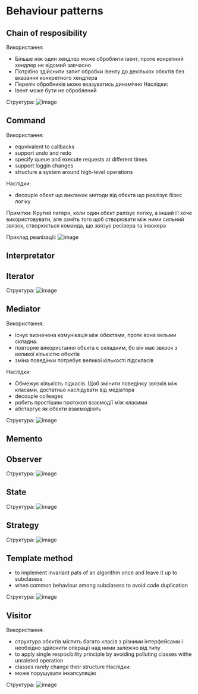 # Behaviour patterns

## Chain of resposibility
Використання:
- Більше ніж один хендлер може обробляти івент, проте конретний хендлер не відомий завчасно
- Потрібно здійснити запит обробки івенту до декількох обєктів без вказання конкретного хендлера
- Перелік обробників може вказуватись динамічно
Наcлідки:
- Івент може бути не оброблений

Структура:
![image](chain_of_responsibility.png)

## Command
Використання:
- equvivalent to callbacks
- support undo and redo
- specify queue and execute requests at different times
- support loggin changes
- structure a system around high-level operations

Наслідки:
- decouple обєкт що викликає методи від обєкта що реалізує бізес логіку

Примітки:
Крутий патерн, коли один обєкт ралізує логіку, а інший її хоче використовувати,
але заміть того щоб створювати між ними сильний звязок, створюється команда, що
звязує ресівера та інвокера

Приклад реалізації:
![image](command.png)

## Interpretator
## Iterator
Структура:
![image](iterator.png)

## Mediator
Використання:
- існує визначена комунікація між обєктами, проте вона вельми складна.
- повторне використання обєкта є складним, бо він має звязок з великої кількістю обєктів 
- зміна поведінки потребує великої кількості підскласів

Наслідки:
- Обмежує кількість підкасів. Щоб змінити поведінку звязків між класами,
  достатньо наслідувати від медіатора
- decouple colleages
- робить простішим протокол взаємодії між класими
- абстаргує як обєкти взаємодіють

Структура:
![image](mediator.png)

## Memento

## Observer
Структура:
![image](observer.png)

## State
Структура:
![image](state.png)

## Strategy
Структура:
![image](strategy.png)

## Template method
- to implement invariant pats of an algorithm once and leave it up to subclasess
- when common behaviour among subclasess to avoid code duplication

Структура:
![image](template_method.png)

## Visitor
Використання:
- структура обєктів містить багато класів з різними інтерфейсами і необхідно
  здійснити операції над ними залежно від типу
- to apply single resposibility principle by avoiding polluting classes withe
  unraleted operation
- classes rarely change their structure
Наслідки:
- може порушувати інкапсуляцію

Структура:
![image](visitor.png)
